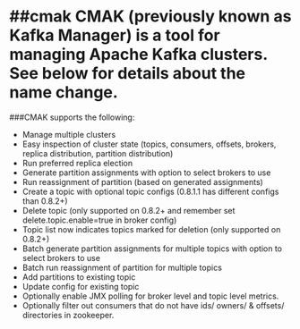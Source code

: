 ##cmak
CMAK (previously known as Kafka Manager) is a tool for managing Apache Kafka clusters. See below for details about the name change.
======
###CMAK supports the following:

- Manage multiple clusters
- Easy inspection of cluster state (topics, consumers, offsets, brokers, replica distribution, partition distribution)
- Run preferred replica election
- Generate partition assignments with option to select brokers to use
- Run reassignment of partition (based on generated assignments)
- Create a topic with optional topic configs (0.8.1.1 has different configs than 0.8.2+)
- Delete topic (only supported on 0.8.2+ and remember set delete.topic.enable=true in broker config)
- Topic list now indicates topics marked for deletion (only supported on 0.8.2+)
- Batch generate partition assignments for multiple topics with option to select brokers to use
- Batch run reassignment of partition for multiple topics
- Add partitions to existing topic
- Update config for existing topic
- Optionally enable JMX polling for broker level and topic level metrics.
- Optionally filter out consumers that do not have ids/ owners/ & offsets/ directories in zookeeper.